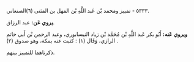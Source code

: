 ٥٣٣٣ - تمييز ومحمد بْن عَبد اللَّهِ بْن المهل بن المثنى (٦)الصنعاني.

**يروي عَن:** عبد الرزاق.

**ويروي عَنه:** أَبُو بكر عَبد اللَّهِ بْن مُحَمَّد بْن زياد النيسابوري، وعبد الرحمن بْن أَبي حاتم الرازي، وَقَال (١) : كتبت عنه بمكة، وهو صدوق (٢) .

ذكرناهما للتمييز بينهم.